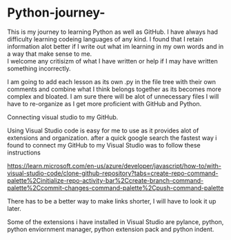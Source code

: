 # Python-journey-

This is my journey to learning Python as well as GitHub. 
I have always had difficulty learning codeing languages of any kind. 
I found that I retain information alot better if I write out what im learning in my own words and in a way that make sense to me.  
I welcome any critisizm of what I have written or help if I may have written something incorrectly. 

I am going to add each lesson as its own .py in the file tree with their own comments and combine what I think belongs together as 
its becomes more complex and bloated. I am sure there will be alot of unnecessary files I will have to re-organize as I get more
proficient with GitHub and Python. 


Connecting visual studio to my GitHub. 

Using Visual Studio code is easy for me to use as it provides alot of extensions and organization. 
after a quick google search the fastest way i found to connect my GitHub to my Visual Studio was to follow 
these instructions 

https://learn.microsoft.com/en-us/azure/developer/javascript/how-to/with-visual-studio-code/clone-github-repository?tabs=create-repo-command-palette%2Cinitialize-repo-activity-bar%2Ccreate-branch-command-palette%2Ccommit-changes-command-palette%2Cpush-command-palette

There has to be a better way to make links shorter, I will have to look it up later. 


Some of the extensions i have installed in Visual Studio are pylance, python, python enviornment manager, python extension pack and python indent. 

